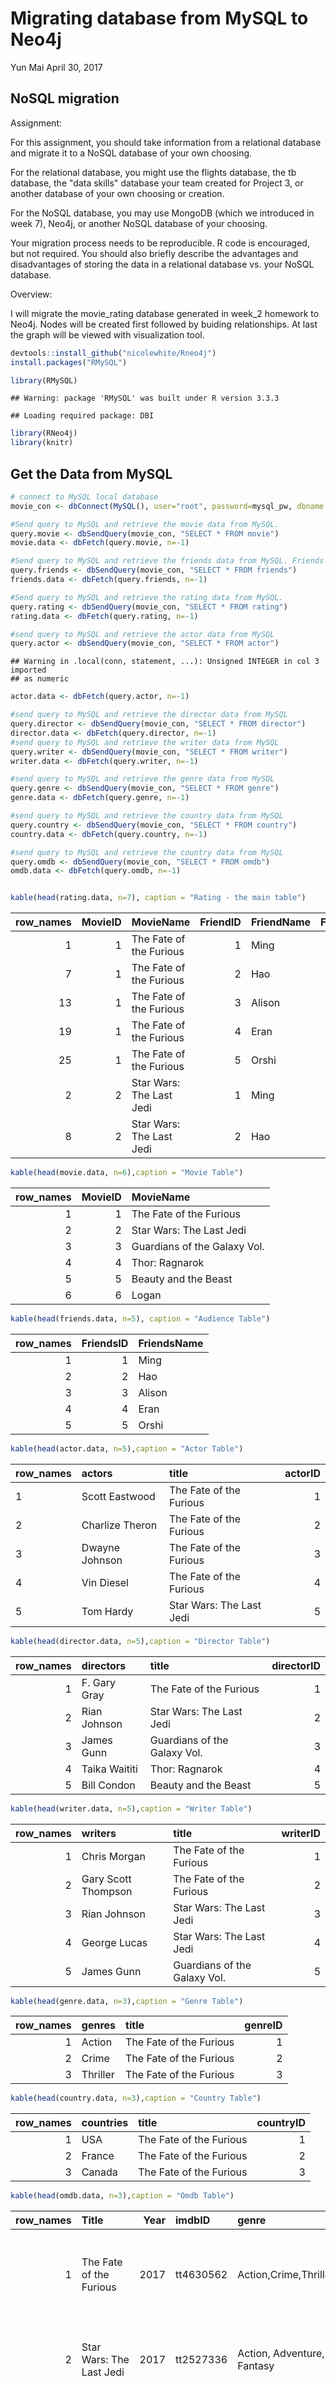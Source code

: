 Migrating database from MySQL to Neo4j
================
Yun Mai
April 30, 2017

NoSQL migration
---------------

Assignment:

For this assignment, you should take information from a relational database and migrate it to a NoSQL database of your own choosing.

For the relational database, you might use the flights database, the tb database, the "data skills" database your team created for Project 3, or another database of your own choosing or creation.

For the NoSQL database, you may use MongoDB (which we introduced in week 7), Neo4j, or another NoSQL database of your choosing.

Your migration process needs to be reproducible. R code is encouraged, but not required. You should also briefly describe the advantages and disadvantages of storing the data in a relational database vs. your NoSQL database.

Overview:

I will migrate the movie\_rating database generated in week\_2 homework to Neo4j. Nodes will be created first followed by buiding relationships. At last the graph will be viewed with visualization tool.

``` r
devtools::install_github("nicolewhite/Rneo4j") 
install.packages("RMySQL")
```

``` r
library(RMySQL)
```

    ## Warning: package 'RMySQL' was built under R version 3.3.3

    ## Loading required package: DBI

``` r
library(RNeo4j)
library(knitr)
```

Get the Data from MySQL
-----------------------

``` r
# connect to MySQL local database
movie_con <- dbConnect(MySQL(), user="root", password=mysql_pw, dbname = "movie_nosql", host = "localhost")
```

``` r
#Send query to MySQL and retrieve the movie data from MySQL.
query.movie <- dbSendQuery(movie_con, "SELECT * FROM movie")
movie.data <- dbFetch(query.movie, n=-1)

#Send query to MySQL and retrieve the friends data from MySQL. Friends are the people who rated the movies
query.friends <- dbSendQuery(movie_con, "SELECT * FROM friends")
friends.data <- dbFetch(query.friends, n=-1)

#Send query to MySQL and retrieve the rating data from MySQL.
query.rating <- dbSendQuery(movie_con, "SELECT * FROM rating")
rating.data <- dbFetch(query.rating, n=-1)

#send query to MySQL and retrieve the actor data from MySQL
query.actor <- dbSendQuery(movie_con, "SELECT * FROM actor")
```

    ## Warning in .local(conn, statement, ...): Unsigned INTEGER in col 3 imported
    ## as numeric

``` r
actor.data <- dbFetch(query.actor, n=-1)

#send query to MySQL and retrieve the director data from MySQL
query.director <- dbSendQuery(movie_con, "SELECT * FROM director")
director.data <- dbFetch(query.director, n=-1)
#send query to MySQL and retrieve the writer data from MySQL
query.writer <- dbSendQuery(movie_con, "SELECT * FROM writer")
writer.data <- dbFetch(query.writer, n=-1)

#send query to MySQL and retrieve the genre data from MySQL
query.genre <- dbSendQuery(movie_con, "SELECT * FROM genre")
genre.data <- dbFetch(query.genre, n=-1)

#send query to MySQL and retrieve the country data from MySQL
query.country <- dbSendQuery(movie_con, "SELECT * FROM country")
country.data <- dbFetch(query.country, n=-1)

#send query to MySQL and retrieve the country data from MySQL
query.omdb <- dbSendQuery(movie_con, "SELECT * FROM omdb")
omdb.data <- dbFetch(query.omdb, n=-1)


kable(head(rating.data, n=7), caption = "Rating - the main table")
```

|  row\_names|  MovieID| MovieName                |  FriendID| FriendName |  FriendRating|
|-----------:|--------:|:-------------------------|---------:|:-----------|-------------:|
|           1|        1| The Fate of the Furious  |         1| Ming       |           2.0|
|           7|        1| The Fate of the Furious  |         2| Hao        |           1.0|
|          13|        1| The Fate of the Furious  |         3| Alison     |           4.5|
|          19|        1| The Fate of the Furious  |         4| Eran       |           3.0|
|          25|        1| The Fate of the Furious  |         5| Orshi      |           2.5|
|           2|        2| Star Wars: The Last Jedi |         1| Ming       |           4.0|
|           8|        2| Star Wars: The Last Jedi |         2| Hao        |           4.5|

``` r
kable(head(movie.data, n=6),caption = "Movie Table")
```

|  row\_names|  MovieID| MovieName                    |
|-----------:|--------:|:-----------------------------|
|           1|        1| The Fate of the Furious      |
|           2|        2| Star Wars: The Last Jedi     |
|           3|        3| Guardians of the Galaxy Vol. |
|           4|        4| Thor: Ragnarok               |
|           5|        5| Beauty and the Beast         |
|           6|        6| Logan                        |

``` r
kable(head(friends.data, n=5), caption = "Audience Table")
```

|  row\_names|  FriendsID| FriendsName |
|-----------:|----------:|:------------|
|           1|          1| Ming        |
|           2|          2| Hao         |
|           3|          3| Alison      |
|           4|          4| Eran        |
|           5|          5| Orshi       |

``` r
kable(head(actor.data, n=5),caption = "Actor Table")
```

| row\_names | actors          | title                    |  actorID|
|:-----------|:----------------|:-------------------------|--------:|
| 1          | Scott Eastwood  | The Fate of the Furious  |        1|
| 2          | Charlize Theron | The Fate of the Furious  |        2|
| 3          | Dwayne Johnson  | The Fate of the Furious  |        3|
| 4          | Vin Diesel      | The Fate of the Furious  |        4|
| 5          | Tom Hardy       | Star Wars: The Last Jedi |        5|

``` r
kable(head(director.data, n=5),caption = "Director Table")
```

|  row\_names| directors     | title                        |  directorID|
|-----------:|:--------------|:-----------------------------|-----------:|
|           1| F. Gary Gray  | The Fate of the Furious      |           1|
|           2| Rian Johnson  | Star Wars: The Last Jedi     |           2|
|           3| James Gunn    | Guardians of the Galaxy Vol. |           3|
|           4| Taika Waititi | Thor: Ragnarok               |           4|
|           5| Bill Condon   | Beauty and the Beast         |           5|

``` r
kable(head(writer.data, n=5),caption = "Writer Table")
```

|  row\_names| writers             | title                        |  writerID|
|-----------:|:--------------------|:-----------------------------|---------:|
|           1| Chris Morgan        | The Fate of the Furious      |         1|
|           2| Gary Scott Thompson | The Fate of the Furious      |         2|
|           3| Rian Johnson        | Star Wars: The Last Jedi     |         3|
|           4| George Lucas        | Star Wars: The Last Jedi     |         4|
|           5| James Gunn          | Guardians of the Galaxy Vol. |         5|

``` r
kable(head(genre.data, n=3),caption = "Genre Table")
```

|  row\_names| genres   | title                   |  genreID|
|-----------:|:---------|:------------------------|--------:|
|           1| Action   | The Fate of the Furious |        1|
|           2| Crime    | The Fate of the Furious |        2|
|           3| Thriller | The Fate of the Furious |        3|

``` r
kable(head(country.data, n=3),caption = "Country Table")
```

|  row\_names| countries | title                   |  countryID|
|-----------:|:----------|:------------------------|----------:|
|           1| USA       | The Fate of the Furious |          1|
|           2| France    | The Fate of the Furious |          2|
|           3| Canada    | The Fate of the Furious |          3|

``` r
kable(head(omdb.data, n=3),caption = "Omdb Table")
```

|  row\_names| Title                          |  Year| imdbID    | genre                      | actor                                                     | country                    | director     | writer                                                                                                                                                                                                                                                                                           |  MovieID|
|-----------:|:-------------------------------|-----:|:----------|:---------------------------|:----------------------------------------------------------|:---------------------------|:-------------|:-------------------------------------------------------------------------------------------------------------------------------------------------------------------------------------------------------------------------------------------------------------------------------------------------|--------:|
|           1| The Fate of the Furious        |  2017| tt4630562 | Action,Crime,Thriller      | Scott Eastwood,Charlize Theron,Dwayne Johnson,Vin Diesel  | USA,France,Canada,UK,Samoa | F. Gary Gray | Chris Morgan,Gary Scott Thompson (based on characters created by)                                                                                                                                                                                                                                |        1|
|           2| Star Wars: The Last Jedi       |  2017| tt2527336 | Action, Adventure, Fantasy | Tom Hardy, Daisy Ridley, Adam Driver, Mark Hamill         | USA                        | Rian Johnson | Rian Johnson (screenplay), George Lucas (characters)                                                                                                                                                                                                                                             |        2|
|           3| Guardians of the Galaxy Vol. 2 |  2017| tt3896198 | Action, Adventure, Sci-Fi  | Chris Pratt, Karen Gillan, Vin Diesel, Sylvester Stallone | USA                        | James Gunn   | James Gunn, Dan Abnett (based on the Marvel comic book by), Andy Lanning (based on the Marvel comic book by), Stan Lee (characters), Jack Kirby (characters), Gene Colan (characters), Arnold Drake (characters), Steve Englehart (characters), Steve Gan (characters), Jim Starlin (characters) |        3|

![MySQL diagram](https://raw.githubusercontent.com/YunMai-SPS/DA607/master/DA607_homework13/MySQL_diagram.png)

**Export data as .csv files**

``` r
write.csv(movie.data, "movie.csv")
write.csv(friends.data, "friends.csv")
write.csv(rating.data, "rating.csv")
write.csv(actor.data, "actor.csv")
write.csv(director.data, "director.csv")
write.csv(writer.data, "writer.csv")
write.csv(genre.data, "genre.csv")
write.csv(country.data, "country.csv")
write.csv(omdb.data, "omdb.csv")
```

**Disconnect from MySQL**

``` r
dbDisconnect(movie_con)
```

    ## Warning: Closing open result sets

    ## [1] TRUE

Load the data to Neo4j
----------------------

**Download .csv files**

``` r
friends_d <- read.csv(file="https://raw.githubusercontent.com/YunMai-SPS/DA607/master/DA607_homework13/friends.csv", header=TRUE, sep=",", stringsAsFactors = F)

movie_d <- read.csv(file="https://raw.githubusercontent.com/YunMai-SPS/DA607/master/DA607_homework13/movie.csv", header=TRUE, sep=",", stringsAsFactors = F)

rating_d <- read.csv(file="https://raw.githubusercontent.com/YunMai-SPS/DA607/master/DA607_homework13/rating.csv", header=TRUE, sep=",", stringsAsFactors = F)

actor_d <- read.csv(file="https://raw.githubusercontent.com/YunMai-SPS/DA607/master/DA607_homework13/actor.csv", header=T, sep=",", stringsAsFactors = F)

director_d <- read.csv(file="https://raw.githubusercontent.com/YunMai-SPS/DA607/master/DA607_homework13/director.csv", header=TRUE, sep=",", stringsAsFactors = F)

writer_d <- read.csv(file="https://raw.githubusercontent.com/YunMai-SPS/DA607/master/DA607_homework13/writer.csv", header=TRUE, sep=",", stringsAsFactors = F)

genre_d <- read.csv(file="https://raw.githubusercontent.com/YunMai-SPS/DA607/master/DA607_homework13/genre.csv", header=TRUE, sep=",", stringsAsFactors = F)

country_d <- read.csv(file="https://raw.githubusercontent.com/YunMai-SPS/DA607/master/DA607_homework13/country.csv", header=TRUE, sep=",", stringsAsFactors = F)

omdb_d <- read.csv(file="https://raw.githubusercontent.com/YunMai-SPS/DA607/master/DA607_homework13/omdb.csv", header=TRUE, sep=",", stringsAsFactors = F)
```

Migration to Neo4j
------------------

1. Create graph in Neo4j
------------------------

``` r
#connect to Neo4j
graph = startGraph("http://localhost:7474/db/data", username = "neo4j", password = neo4j.pw)

#delete all nodes, relationships, indexes, and constraints from the graph database
clear(graph, input = F)

# nodes to be created: 
# Nodes:
#   movie              
#   audience          
#   actor             
#   director                
#   writer              
#   genre
#   country
# the same nodes will be merged.


query = "
         MERGE (movie:Movie {name: {title1}, id:{movieid1}})
         CREATE (audience:Audience {name:{audname},id1:{audid},id2:{movieid2}, rating:{friendrating}})
         CREATE (audience)-[r:RATED]->(movie)
         SET r.rating = {friendrating}
         RETURN audience,movie         
"
tx = newTransaction(graph)
for (i in 1:nrow(rating_d)){
    appendCypher(tx,query,
                title1 = rating_d$MovieName[i],
                movieid1 = rating_d$MovieID[i],
                audname = rating_d$FriendName[i],
                audid = rating_d$FriendID[i],
                movieid2 = rating_d$MovieID[i],
                friendrating = rating_d$FriendRating[i])
               
}
commit(tx)

summary(graph)
```

    ##       This    To  That
    ## 1 Audience RATED Movie

I used MATCH clauses in the above query to create relationships but error occured. It seemed that Neo4j did not allow to have multiple statements within a query. Then I removed MATCH clauses but only kept CREAT clause to create relationship.

Then I attempted to create relationships and nodes with different lables in separate queries using the same approach but did not work.

I tried to fix the porblem but without sucess. Sometime the error message is: the newTransaction(graph) has expired.

This following code chunk did not work. The error is: Error in appendCypher.transaction(tx, query) : Neo.ClientError.Statement.SyntaxError Invalid input ')': expected whitespace, '.', node labels, '\[', "=~", IN, STARTS, ENDS, CONTAINS, IS, '^', '\*', '/', '%', '+', '-', '=', "&lt;&gt;", "!=", '&lt;', '&gt;', "&lt;=", "&gt;=", AND, XOR, OR, ',' or '}' (line 2, column 50 (offset: 60)) "CREATE (actor:Actor {name:{actname}, id:{actorid}), title:{movietitle})" ^".

So I put them as statements for further troubleshooting in the future.

``` r
# query = "
#         MATCH (movie:Movie {id:{movieid1}})
#         MATCH (audience:Audience {id1:{audid})
#         CREATE (audience)-[r:RATED]->(movie)
#         SET r.rating = {friendrating}
#         RETURN audience,movie         
#"


#tx = newTransaction(graph)
#for (i in 1:nrow(actor_d)){
#  appendCypher(tx,query,
#                actname = actor_d$actors[i],
#                actorid = actor_d$actorID[i],
#                movietitle = actor_d$title[i],
#                title1 = actor_d$title[i])
#}
#commit(tx)

# query = "
#         CREATE (actor:Actor {name:{actname}, id:{actorid}), #title:{movietitle})
#         MATCH (movie:Movie {name: {title1}})
#         MATCH (actor:Actor {name:{actname}})
#         CREATE (actor)-[a:ACTED_IN]->(movie)
#"
#tx = newTransaction(graph)
#appendCypher(tx,query)
#commit(tx)
```

**Since I could not create relationship and more nodes. I tried a different way to create graphes.**

2.1 Create Nodes with RNeo4j functions
--------------------------------------

``` r
# nodes to be created: 
# Nodes:
#   movie              
#   audience          
#   actor             
#   director                
#   writer              
#   genre
#   country
# the same nodes will be merged.

# Relationships
#  movie            -[:belongs_to]-> genre
#  movie            -[:produced_in]-> country
#  audience         -[:rated_in]->   movie
#  actor            -[:acted_in]-> movie
#  director         -[:directed]-> movie
#  writer           -[:writed_scripts]->  movie

#connect to Neo4j
graph = startGraph("http://localhost:7474/db/data", username = "neo4j", password = neo4j.pw)

#delete all nodes, relationships, indexes, and constraints from the graph database
clear(graph, input = F)

for (i in 1:nrow(rating_d)){
    movie.node <- createNode(graph, "Movie", name=rating_d$MovieName[i], id=rating_d$MovieID[i])
}

for (i in 1:nrow(rating_d)){
    audience.node <- createNode(graph, "Audience", name=rating_d$FriendName[i], id1=rating_d$FriendID[i],id2=rating_d$MovieID[i],moviename=movie_d$MovieName[i])
}

for (i in 1:nrow(actor_d)){
    actor.node <- createNode(graph, "Actor", name=actor_d$actors[i], id=actor_d$actorID[i], movietitle = actor_d$title[i])
}

for (i in 1:nrow(director_d)){
    director.node <- createNode(graph, "Director", name=director_d$directors[i], id=director_d$directorID[i], movietitle = director_d$title[i])
}

for (i in 1:nrow(writer_d)){
    writer.node <- createNode(graph, "Writer", name=writer_d$writers[i], id=writer_d$writerID[i], movietitle = writer_d$title[i])
}

for (i in 1:nrow(genre_d)){
    genre.node <- createNode(graph, "Genre", name=genre_d$genres[i], id=genre_d$genreID[i], movietitle = genre_d$title[i])
}

for (i in 1:nrow(country_d)){
    country.node <- createNode(graph, "Country", name=country_d$countries[i], id=country_d$countryID[i], movietitle = country_d$title[i])
}
```

2.2 Create the relationship with RNeo4j functions
-------------------------------------------------

\*\* 2.2.1. Relationship between audiences and movies\*\*

``` r
movie_query = "
MATCH(a:Movie) WHERE a.id={id}
RETURN a
"
audience_query = "
MATCH(b:Audience) WHERE b.id2={id2} AND b.name = {name}
RETURN b
"

for (i in 1:nrow(rating_d)) {
    movie_rated <- getSingleNode(graph, movie_query, id=rating_d$MovieID[i])
    audience_rated <- getSingleNode(graph, audience_query, id2=rating_d$MovieID[i], name=rating_d$FriendName[i])
    createRel(audience_rated, "RATED", movie_rated, rating = rating_d$FriendRating[i])
}
summary(graph)
```

    ##       This    To  That
    ## 1 Audience RATED Movie

**2.2.2 Relationship between actors and movies**

``` r
movie_query = "
MATCH(a:Movie) WHERE a.name={name}
RETURN a
"
actor_query = "
MATCH(b:Actor) WHERE b.movietitle={movietitle} AND b.name={name}  
RETURN b 
"
 
for (i in 1:nrow(actor_d)){
    movie_rated <- getSingleNode(graph, movie_query, name=rating_d$MovieName[i])
    actor_related  <- getSingleNode(graph, actor_query, name=actor_d$actors[i], id=actor_d$id[i], movietitle=actor_d$title[i])
    createRel(actor_related, "ACTED_IN", movie_rated)
}
summary(graph)
```

    ##       This       To  That
    ## 1    Actor ACTED_IN Movie
    ## 2 Audience    RATED Movie

**2.2.3 Relationship between directors and movies**

``` r
movie_query = "
MATCH(a:Movie) WHERE a.name={name}
RETURN a
"
director_query = "
MATCH(b:Director) WHERE b.movietitle={movietitle} AND b.name={name}  
RETURN b
"
for (i in 1:nrow(director_d)){
    movie_rated <- getSingleNode(graph, movie_query, name=rating_d$MovieName[i])
    director_related  <- getSingleNode(graph, director_query, name=director_d$directors[i], movietitle=director_d$title[i])
    createRel(director_related, "DIRECTED", movie_rated)
}
summary(graph)
```

    ##       This       To  That
    ## 1 Director DIRECTED Movie
    ## 2    Actor ACTED_IN Movie
    ## 3 Audience    RATED Movie

**2.2.4 Relationship between writers and movies**

``` r
movie_query = "
MATCH(a:Movie) WHERE a.name={name}
RETURN a
"
writer_query = "
MATCH(b:Writer) WHERE b.movietitle={movietitle} AND b.name={name}  
RETURN b
"
for (i in 1:nrow(writer_d)){
    movie_rated <- getSingleNode(graph, movie_query, name=rating_d$MovieName[i])
    writer_related  <- getSingleNode(graph, writer_query, name=writer_d$writers[i], movietitle=writer_d$title[i])
    createRel(writer_related, "WROTE", movie_rated)
}
summary(graph)
```

    ##       This       To  That
    ## 1   Writer    WROTE Movie
    ## 2 Director DIRECTED Movie
    ## 3    Actor ACTED_IN Movie
    ## 4 Audience    RATED Movie

**2.2.5 Relationship between genres and movies**

``` r
movie_query = "
MATCH(a:Movie) WHERE a.name={name}
RETURN a
"
genre_query = "
MATCH(b:Genre) WHERE b.movietitle={movietitle} AND b.name={name}  
RETURN b
"
for (i in 1:nrow(genre_d)){
    movie_rated <- getSingleNode(graph, movie_query, name=rating_d$MovieName[i])
    genre_related  <- getSingleNode(graph, genre_query, name=genre_d$genres[i], movietitle=genre_d$title[i])
    createRel(movie_rated, "BELONGS_TO", genre_related)
}
summary(graph)
```

    ##       This         To  That
    ## 1   Writer      WROTE Movie
    ## 2 Director   DIRECTED Movie
    ## 3    Actor   ACTED_IN Movie
    ## 4 Audience      RATED Movie
    ## 5    Movie BELONGS_TO Genre

**2.2.6 Relationship between countries and movies**

``` r
movie_query = "
MATCH(a:Movie) WHERE a.name={name}
RETURN a
"
country_query = "
MATCH(b:Country) WHERE b.movietitle={movietitle} AND b.name={name}  
RETURN b
"
for (i in 1:nrow(country_d)){
    movie_rated <- getSingleNode(graph, movie_query, name=rating_d$MovieName[i])
    country_related  <- getSingleNode(graph, country_query, name=country_d$countries[i], movietitle=country_d$title[i])
    createRel(movie_rated, "PRODUCED_IN", country_related)
}
summary(graph)
```

    ##       This          To    That
    ## 1   Writer       WROTE   Movie
    ## 2 Director    DIRECTED   Movie
    ## 3    Actor    ACTED_IN   Movie
    ## 4 Audience       RATED   Movie
    ## 5    Movie  BELONGS_TO   Genre
    ## 6    Movie PRODUCED_IN Country

tabular results could be returned by using Cypher. As introduced in Nicole White's GitHub RNeo4j repo "<https://github.com/nicolewhite/RNeo4j#nodes>"

``` r
query = "
MATCH (audience:Audience)-[r:RATED]->(movie:Movie)
WHERE audience.name = 'Ming'
RETURN audience.name, r.rating, movie.name
"
cypher(graph, query)
```

    ##   audience.name r.rating                    movie.name
    ## 1          Ming      2.0       The Fate of the Furious
    ## 2          Ming      4.0      Star Wars: The Last Jedi
    ## 3          Ming      4.0 Guardians of the Galaxy Vol. 
    ## 4          Ming      1.5                Thor: Ragnarok
    ## 5          Ming      4.0          Beauty and the Beast
    ## 6          Ming      5.0                         Logan

When returning relative more complicated results:

``` r
query = "
MATCH (audience:Audience)-[r:RATED]->(movie:Movie)
WHERE audience.name = 'Ming'
RETURN audience.name, COLLECT(movie.movie) AS seen
"

cypherToList(graph, query)
```

    ## [[1]]
    ## [[1]]$audience.name
    ## [1] "Ming"
    ## 
    ## [[1]]$seen
    ## list()

``` r
query = "
MATCH (audience:Audience)-[r:RATED]-(movie:Movie {name:'Beauty and the Beast'}) 
RETURN audience.name, movie.name,r.rating"

cypher(graph, query)
```

    ##   audience.name           movie.name r.rating
    ## 1         Orshi Beauty and the Beast        4
    ## 2          Eran Beauty and the Beast        5
    ## 3        Alison Beauty and the Beast        5
    ## 4           Hao Beauty and the Beast        4
    ## 5          Ming Beauty and the Beast        4

Parameters can be passed

``` r
query = "
MATCH (audience:Audience)-[r:RATED]-> (movie:Movie)
WHERE audience.name = {name1} AND movie.name = {name2}
RETURN audience.name, r.rating, movie.name
"

cypher(graph, query, name1="Hao", name2="The Fate of the Furious")
```

    ##   audience.name r.rating              movie.name
    ## 1           Hao        1 The Fate of the Furious

Browse Neo4j Graph
------------------

``` r
graph = startGraph("http://localhost:7474/db/data/", username="neo4j", password=neo4j.pw)
browse(graph)
```

My Rstudio somehow cannot show Neo4j browser. Cypher clauses will be put in Neo4j to build the database. One of the graphes is attached(atudience-rate-movie).

![Neo4j graph](https://raw.githubusercontent.com/YunMai-SPS/DA607/master/DA607_homework13/rating_graph.png)
